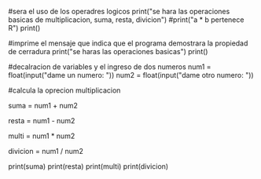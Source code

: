 #sera el uso de los operadres logicos
print("se hara las operaciones basicas de multiplicacion, suma, resta, divicion")
#print("a * b pertenece R")
print()

#imprime el mensaje que indica que el programa demostrara la propiedad de cerradura 
print("se haras las operaciones basicas")
print()

#decalracion de variables y el ingreso de dos numeros 
num1 = float(input("dame un numero: "))
num2 = float(input("dame otro numero: "))

#calcula la oprecion multiplicacion

suma = num1 + num2

resta = num1 - num2

multi = num1 * num2

divicion = num1 / num2

print(suma)
print(resta)
print(multi)
print(divicion)
